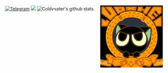 

<!--
**Coldvvater/Coldvvater** is a ✨ _special_ ✨ repository because its `README.md` (this file) appears on your GitHub profile.

Here are some ideas to get you started:

🔭 I’m currently working on ...
🌱 I’m currently learning ...
👯 I’m looking to collaborate on ...
🤔 I’m looking for help with ...
💬 Ask me about ...
📫 How to reach me: ...
😄 Pronouns: ...
⚡ Fun fact: ...
-->



[![Telegram](https://img.shields.io/badge/Telegram-Channel-33A8E3)](https://t.me/Ison_Channel)
[![](https://img.shields.io/github/followers/Coldvvater?label=follow&style=social)](https://github.com/Coldvvater)
<a href="#"><img align="right" src="https://raw.githubusercontent.com/Coldvvater/Coldvvater/master/img-folder/banner.gif" width="200 " height="200" /></a>
![Coldvvater's github stats](https://bad-apple-github-readme.vercel.app/api?show_bg=1&username=Coldvvater)
